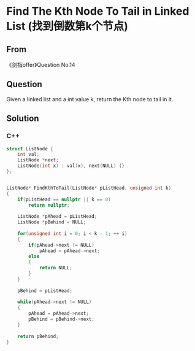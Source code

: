 # Find The Kth Node To Tail in Linked List (找到倒数第k个节点)





## From

《剑指offer》Question No.14



## Question

Given a linked list and a int value k, return the Kth node to tail in it.



## Solution  



### C++

```c++
struct ListNode {
    int val;
    ListNode *next;
    ListNode(int x) : val(x), next(NULL) {}
};


ListNode* FindKthToTail(ListNode* pListHead, unsigned int k)
{
    if(pListHead == nullptr || k == 0)
        return nullptr;
    
    ListNode *pAhead = pListHead;
    ListNode *pBehind = NULL;
    
    for(unsigned int i = 0; i < k - 1; ++ i)
    {
        if(pAhead->next != NULL)
            pAhead = pAhead->next;
        else
        {
            return NULL;
        }
    }
    
    pBehind = pListHead;
    
    while(pAhead->next != NULL)
    {
        pAhead = pAhead->next;
        pBehind = pBehind->next;
    }
    
    return pBehind;
}
```
